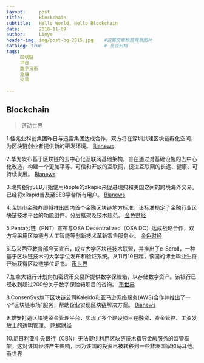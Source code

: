 ```yaml
---
layout:     post
title:      Blockchain
subtitle:   Hello World, Hello Blockchain
date:       2018-11-09 
author:     Linye 
header-img: img/post-bg-2015.jpg 	#这篇文章标题背景图片
catalog: true 						# 是否归档
tags:	
     区块链
     平台
     数字货币
     金融
     交易
    
---
```


## Blockchain
>链动世界

1.佳兆业科创集团昨日与迅雷集团达成合作，双方将在深圳共建区块链孵化空间，为区块链创业者提供新的研发环境。 [Bianews](https://www.bianews.com/news/flash?id=24261)

2.华为发布基于区块链的去中心化互联网基础架构，旨在通过对基础设施的去中心化改造，构建一个更加平等、可信和开放的互联网，促进互联网的长远、健康、可持续发展。 [Bianews](https://www.bianews.com/news/flash?id=24219)

3.瑞典银行SEB开始使用Ripple的xRapid来促进瑞典和美国之间的跨境海外交易。已经将xRapid普及至SEB平台所有用户。 [Bianews](https://www.bianews.com/news/flash?id=24189)

4.深圳市金融办即将推出国内首个金融区块链地方标准。该标准规定了金融行业区块链技术平台的功能组件、分层框架及技术规范。 [金色财经](https://www.jinse.com/lives/63136.htm)

5.Penta公链（PNT）宣布与OSA Decentralized（OSA DC）达成战略合作，双方将采用区块链与人工智能等创新技术革新零售服务业。 [金色财经](https://www.jinse.com/lives/63057.htm)

6.马来西亚教育部今天宣布，成立大学区块链技术联盟，并推出了e-Scroll，一种基于区块链技术的大学学位发布和验证系统。从11月10日起，该国的博士毕业生将开始获得区块链学位证书。 [币世界](https://www.bishijie.com/kuaixun_150534)

7.加拿大银行计划向加密货币交易所提供数字保险箱，以存储数字资产。该银行已经收到超过200份关于数字保险箱项目的咨询。 [币世界](https://www.bishijie.com/kuaixun_150254)

8.ConsenSys旗下区块链公司Kaleido和亚马逊网络服务(AWS)合作并推出了一个“区块链市场”服务，帮助企业实现区块链解决方案。 [Bianews](https://www.bianews.com/news/flash?id=24273)

9.雄安打造区块链资金管理平台，实现了多个建设项目在融资、资金管控、工资发放上的透明管理。 [陀螺财经](https://www.tuoluocaijing.cn/kuaixun/detail-32970.html)

10.尼日利亚中央银行（CBN）无法提供利用区块链技术指导金融服务的监管框架，这对该国经济产生影响，因为该国的投资已被转移到一些非洲国家和马耳他。 [币世界](https://www.bishijie.com/kuaixun_150426)
